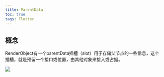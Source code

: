 ```yaml
---
title: ParentData
toc: true
tags: Flutter
---
```


## 概念



RenderObject有一个parentData插槽（slot）用于存储父节点的一些信息，这个插槽，就是预留一个接口或位置，由其他对象来接入或占据。

![](./parentdata_1.png)

